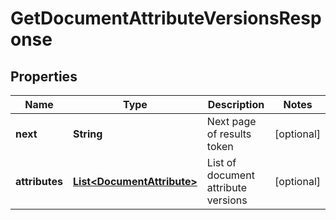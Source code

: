

# GetDocumentAttributeVersionsResponse


## Properties

| Name | Type | Description | Notes |
|------------ | ------------- | ------------- | -------------|
|**next** | **String** | Next page of results token |  [optional] |
|**attributes** | [**List&lt;DocumentAttribute&gt;**](DocumentAttribute.md) | List of document attribute versions |  [optional] |



